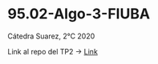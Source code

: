# 95.02-Algo-3-FIUBA

Cátedra Suarez, 2°C 2020

Link al repo del TP2 -> [Link](https://github.com/EzequielVF/algo3_tp2_AlgoBlocks)
